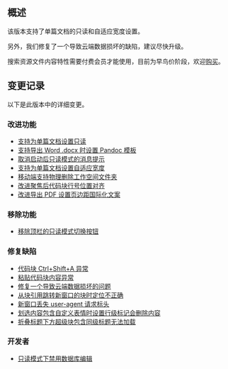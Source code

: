 ## 概述

该版本支持了单篇文档的只读和自适应宽度设置。

另外，我们修复了一个导致云端数据损坏的缺陷，建议尽快升级。

搜索资源文件内容特性需要付费会员才能使用，目前为早鸟价阶段，欢迎[购买](https://b3log.org/siyuan/pricing.html)。

## 变更记录

以下是此版本中的详细变更。

### 改进功能

* [支持为单篇文档设置只读](https://github.com/siyuan-note/siyuan/issues/8417)
* [支持导出 Word .docx 时设置 Pandoc 模板](https://github.com/siyuan-note/siyuan/issues/8740)
* [取消启动后只读模式的消息提示](https://github.com/siyuan-note/siyuan/issues/9100)
* [支持为单篇文档设置自适应宽度](https://github.com/siyuan-note/siyuan/issues/9107)
* [移动端支持物理删除工作空间文件夹](https://github.com/siyuan-note/siyuan/issues/9134)
* [改进聚焦后代码块行号位置对齐](https://github.com/siyuan-note/siyuan/issues/9140)
* [改进导出 PDF 设置页边距国际化文案](https://github.com/siyuan-note/siyuan/issues/9151)

### 移除功能

* [移除顶栏的只读模式切换按钮](https://github.com/siyuan-note/siyuan/issues/9145)

### 修复缺陷

* [代码块 Ctrl+Shift+A 异常](https://github.com/siyuan-note/siyuan/issues/9141)
* [粘贴代码块内容异常](https://github.com/siyuan-note/siyuan/issues/9142)
* [修复一个导致云端数据损坏的问题](https://github.com/siyuan-note/siyuan/issues/9144)
* [从块引用跳转新窗口的块时定位不正确](https://github.com/siyuan-note/siyuan/issues/9149)
* [新窗口丢失 user-agent 请求标头](https://github.com/siyuan-note/siyuan/issues/9153)
* [划选内容包含自定义表情时设置行级标记会删除内容](https://github.com/siyuan-note/siyuan/issues/9156)
* [折叠标题下方超级块包含同级标题无法加载](https://github.com/siyuan-note/siyuan/issues/9162)

### 开发者

* [只读模式下禁用数据库编辑](https://github.com/siyuan-note/siyuan/issues/9148)
